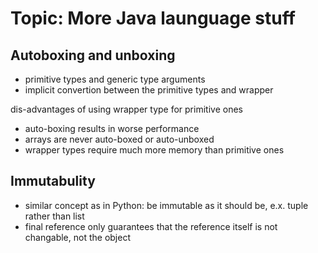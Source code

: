 # Topic: More Java launguage stuff
## Autoboxing and unboxing
- primitive types and generic type arguments
- implicit convertion between the primitive types and wrapper

dis-advantages of using wrapper type for primitive ones
- auto-boxing results in worse performance
- arrays are never auto-boxed or auto-unboxed
- wrapper types require much more memory than primitive ones

## Immutabulity
- similar concept as in Python: be immutable as it should be, e.x. tuple rather than list
- final reference only guarantees that the reference itself is not changable, not the object


